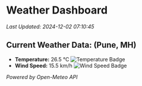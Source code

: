 
# Weather Dashboard

_Last Updated: 2024-12-02 07:10:45_

## Current Weather Data: (Pune, MH)
- **Temperature:** 26.5 °C ![Temperature Badge](https://img.shields.io/badge/Temperature-Medium%20Temp-green)
- **Wind Speed:** 15.5 km/h ![Wind Speed Badge](https://img.shields.io/badge/Wind%20Speed-Low%20Wind-blue)

*Powered by Open-Meteo API*
